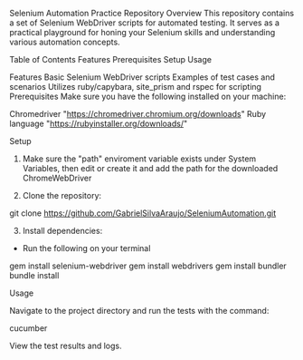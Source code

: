 Selenium Automation Practice Repository
Overview
This repository contains a set of Selenium WebDriver scripts for automated testing. It serves as a practical playground for honing your Selenium skills and understanding various automation concepts.

Table of Contents
Features
Prerequisites
Setup
Usage

Features
Basic Selenium WebDriver scripts
Examples of test cases and scenarios
Utilizes ruby/capybara, site_prism and rspec for scripting
Prerequisites
Make sure you have the following installed on your machine:

Chromedriver "https://chromedriver.chromium.org/downloads"
Ruby language "https://rubyinstaller.org/downloads/"

Setup

1. Make sure the "path" enviroment variable exists under System Variables, then edit or create it 
and add the path for the downloaded ChromeWebDriver

2. Clone the repository:

git clone https://github.com/GabrielSilvaAraujo/SeleniumAutomation.git

3. Install dependencies:
- Run the following on your terminal

gem install selenium-webdriver
gem install webdrivers
gem install bundler
bundle install

Usage

Navigate to the project directory and run the tests with the command:

cucumber

View the test results and logs.

